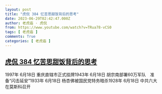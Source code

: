 ```yaml
---
layout: post
title: "虎侃 384 忆苦思甜饭背后的思考"
date: 2023-06-29T02:42:47.000Z
author: 老虎庙 · 虎侃
from: https://www.youtube.com/watch?v=TRua78-vCS0
tags: [ 老虎庙 ]
comments: True
categories: [ 老虎庙 ]
---
```

<!--1688006567000-->
[虎侃 384 忆苦思甜饭背后的思考](https://www.youtube.com/watch?v=TRua78-vCS0)
------

<div>
1997年 6月18日 重庆直辖市正式挂牌1943年 6月18日 胡宗南部署60万军队　准备“闪击延安”1933年 6月18日 杨杏佛被国民党特务暗杀1928年 6月18日 中共六大在莫斯科召开
</div>
